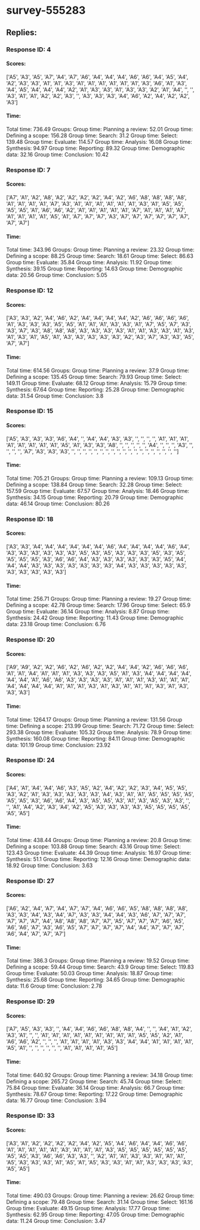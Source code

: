 # survey-555283
## Replies:
### Response ID: 4
#### Scores:
['A5', 'A3', 'A5', 'A7', 'A4', 'A7', 'A6', 'A4', 'A4', 'A4', 'A6', 'A6', 'A4', 'A5', 'A4', 'A2', 'A3', 'A3', 'A1', 'A1', 'A3', 'A1', 'A1', 'A1', 'A1', 'A1', 'A1', 'A3', 'A6', 'A1', 'A3', 'A4', 'A5', 'A4', 'A4', 'A4', 'A2', 'A1', 'A3', 'A3', 'A1', 'A3', 'A3', 'A2', 'A1', 'A4', '', '', 'A3', 'A1', 'A1', 'A2', 'A2', 'A3', '', 'A3', 'A3', 'A3', 'A4', 'A6', 'A2', 'A4', 'A2', 'A2', 'A3']
#### Time:
Total time: 736.49
Groups:
Group time: Planning a review: 52.01
Group time: Defining a scope: 156.28
Group time: Search: 31.2
Group time: Select: 139.48
Group time: Evaluate: 114.57
Group time: Analysis: 16.08
Group time: Synthesis: 94.97
Group time: Reporting: 89.32
Group time: Demographic data: 32.16
Group time: Conclusion: 10.42

### Response ID: 7
#### Scores:
['A7', 'A1', 'A2', 'A8', 'A2', 'A2', 'A2', 'A2', 'A4', 'A2', 'A6', 'A8', 'A8', 'A8', 'A8', 'A1', 'A1', 'A1', 'A1', 'A7', 'A3', 'A1', 'A1', 'A1', 'A1', 'A1', 'A1', 'A3', 'A1', 'A5', 'A5', 'A5', 'A5', 'A1', 'A6', 'A6', 'A2', 'A1', 'A1', 'A1', 'A1', 'A1', 'A7', 'A1', 'A1', 'A1', 'A7', 'A1', 'A1', 'A1', 'A1', 'A5', 'A1', 'A7', 'A7', 'A7', 'A3', 'A7', 'A7', 'A7', 'A7', 'A7', 'A7', 'A7', 'A7']
#### Time:
Total time: 343.96
Groups:
Group time: Planning a review: 23.32
Group time: Defining a scope: 88.25
Group time: Search: 18.61
Group time: Select: 86.63
Group time: Evaluate: 35.84
Group time: Analysis: 11.92
Group time: Synthesis: 39.15
Group time: Reporting: 14.63
Group time: Demographic data: 20.56
Group time: Conclusion: 5.05

### Response ID: 12
#### Scores:
['A3', 'A3', 'A2', 'A4', 'A6', 'A2', 'A4', 'A4', 'A4', 'A4', 'A2', 'A6', 'A6', 'A6', 'A6', 'A1', 'A3', 'A3', 'A3', 'A5', 'A5', 'A1', 'A1', 'A1', 'A3', 'A3', 'A1', 'A7', 'A5', 'A7', 'A3', 'A3', 'A7', 'A3', 'A8', 'A8', 'A8', 'A3', 'A3', 'A3', 'A3', 'A1', 'A1', 'A3', 'A3', 'A1', 'A3', 'A1', 'A3', 'A1', 'A5', 'A1', 'A3', 'A3', 'A3', 'A3', 'A3', 'A2', 'A3', 'A7', 'A3', 'A3', 'A5', 'A7', 'A7']
#### Time:
Total time: 614.56
Groups:
Group time: Planning a review: 37.9
Group time: Defining a scope: 135.45
Group time: Search: 79.93
Group time: Select: 149.11
Group time: Evaluate: 68.12
Group time: Analysis: 15.79
Group time: Synthesis: 67.64
Group time: Reporting: 25.28
Group time: Demographic data: 31.54
Group time: Conclusion: 3.8

### Response ID: 15
#### Scores:
['A5', 'A3', 'A3', 'A3', 'A6', 'A4', '', 'A4', 'A4', 'A3', 'A3', '', '', '', '', 'A1', 'A1', 'A1', 'A1', 'A1', 'A1', 'A1', 'A1', 'A5', 'A1', 'A3', 'A3', 'A8', '', '', '', '', '', 'A4', '', '', '', 'A3', '', '', '', '', 'A7', 'A3', 'A3', 'A3', '', '', '', '', '', '', '', '', '', '', '', '', '', '', '', '', '', '', '']
#### Time:
Total time: 705.21
Groups:
Group time: Planning a review: 109.13
Group time: Defining a scope: 138.84
Group time: Search: 32.28
Group time: Select: 157.59
Group time: Evaluate: 67.57
Group time: Analysis: 18.46
Group time: Synthesis: 34.15
Group time: Reporting: 20.79
Group time: Demographic data: 46.14
Group time: Conclusion: 80.26

### Response ID: 18
#### Scores:
['A3', 'A3', 'A4', 'A4', 'A4', 'A4', 'A4', 'A4', 'A6', 'A4', 'A4', 'A4', 'A4', 'A6', 'A4', 'A3', 'A3', 'A3', 'A3', 'A3', 'A3', 'A5', 'A3', 'A5', 'A3', 'A3', 'A3', 'A5', 'A3', 'A5', 'A5', 'A5', 'A5', 'A3', 'A6', 'A6', 'A4', 'A3', 'A3', 'A3', 'A3', 'A3', 'A3', 'A5', 'A4', 'A4', 'A4', 'A3', 'A3', 'A3', 'A3', 'A3', 'A3', 'A3', 'A4', 'A3', 'A3', 'A3', 'A3', 'A3', 'A3', 'A3', 'A3', 'A3', 'A3']
#### Time:
Total time: 256.71
Groups:
Group time: Planning a review: 19.27
Group time: Defining a scope: 42.78
Group time: Search: 17.96
Group time: Select: 65.9
Group time: Evaluate: 36.14
Group time: Analysis: 8.87
Group time: Synthesis: 24.42
Group time: Reporting: 11.43
Group time: Demographic data: 23.18
Group time: Conclusion: 6.76

### Response ID: 20
#### Scores:
['A9', 'A9', 'A2', 'A2', 'A6', 'A2', 'A6', 'A2', 'A2', 'A4', 'A4', 'A2', 'A6', 'A6', 'A6', 'A1', 'A1', 'A4', 'A1', 'A1', 'A1', 'A3', 'A3', 'A3', 'A5', 'A1', 'A3', 'A4', 'A4', 'A4', 'A4', 'A4', 'A4', 'A1', 'A6', 'A6', 'A3', 'A3', 'A3', 'A3', 'A1', 'A1', 'A1', 'A3', 'A1', 'A1', 'A1', 'A4', 'A4', 'A4', 'A4', 'A1', 'A1', 'A1', 'A3', 'A1', 'A3', 'A1', 'A1', 'A1', 'A3', 'A1', 'A3', 'A3', 'A3']
#### Time:
Total time: 1264.17
Groups:
Group time: Planning a review: 131.56
Group time: Defining a scope: 213.99
Group time: Search: 71.72
Group time: Select: 293.38
Group time: Evaluate: 105.32
Group time: Analysis: 78.9
Group time: Synthesis: 160.08
Group time: Reporting: 84.11
Group time: Demographic data: 101.19
Group time: Conclusion: 23.92

### Response ID: 24
#### Scores:
['A4', 'A1', 'A4', 'A4', 'A6', 'A3', 'A5', 'A2', 'A4', 'A2', 'A2', 'A3', 'A4', 'A5', 'A5', 'A3', 'A2', 'A1', 'A3', 'A3', 'A3', 'A3', 'A3', 'A4', 'A3', 'A1', 'A1', 'A5', 'A5', 'A5', 'A5', 'A5', 'A5', 'A3', 'A6', 'A6', 'A4', 'A3', 'A5', 'A5', 'A3', 'A1', 'A3', 'A5', 'A3', 'A3', '', '', 'A1', 'A4', 'A2', 'A3', 'A4', 'A2', 'A5', 'A3', 'A3', 'A3', 'A3', 'A5', 'A5', 'A5', 'A5', 'A5', 'A5']
#### Time:
Total time: 438.44
Groups:
Group time: Planning a review: 20.8
Group time: Defining a scope: 103.88
Group time: Search: 43.16
Group time: Select: 123.43
Group time: Evaluate: 44.39
Group time: Analysis: 16.97
Group time: Synthesis: 51.1
Group time: Reporting: 12.16
Group time: Demographic data: 18.92
Group time: Conclusion: 3.63

### Response ID: 27
#### Scores:
['A6', 'A2', 'A4', 'A7', 'A4', 'A7', 'A7', 'A4', 'A6', 'A6', 'A5', 'A8', 'A8', 'A8', 'A8', 'A3', 'A3', 'A4', 'A3', 'A4', 'A7', 'A3', 'A3', 'A4', 'A4', 'A3', 'A6', 'A7', 'A7', 'A7', 'A7', 'A7', 'A7', 'A4', 'A8', 'A8', 'A8', 'A7', 'A7', 'A5', 'A7', 'A7', 'A7', 'A6', 'A5', 'A6', 'A6', 'A7', 'A3', 'A6', 'A5', 'A7', 'A7', 'A7', 'A7', 'A4', 'A4', 'A7', 'A7', 'A7', 'A6', 'A4', 'A7', 'A7', 'A7']
#### Time:
Total time: 386.3
Groups:
Group time: Planning a review: 19.52
Group time: Defining a scope: 59.44
Group time: Search: 43.9
Group time: Select: 119.83
Group time: Evaluate: 50.03
Group time: Analysis: 18.87
Group time: Synthesis: 25.68
Group time: Reporting: 34.65
Group time: Demographic data: 11.6
Group time: Conclusion: 2.78

### Response ID: 29
#### Scores:
['A7', 'A5', 'A3', 'A3', '', 'A4', 'A4', 'A6', 'A6', 'A8', 'A8', 'A4', '', '', 'A4', 'A1', 'A2', 'A3', 'A1', '', '', 'A1', 'A1', 'A1', 'A1', 'A1', 'A1', 'A1', 'A1', 'A1', 'A5', 'A5', 'A2', 'A1', 'A6', 'A6', 'A2', '', '', '', 'A1', 'A1', 'A1', 'A1', 'A3', 'A3', 'A4', 'A4', 'A1', 'A1', 'A1', 'A1', 'A5', 'A1', '', '', '', '', '', '', 'A1', 'A1', 'A1', 'A1', 'A5']
#### Time:
Total time: 640.92
Groups:
Group time: Planning a review: 34.18
Group time: Defining a scope: 265.72
Group time: Search: 45.74
Group time: Select: 75.84
Group time: Evaluate: 36.14
Group time: Analysis: 66.7
Group time: Synthesis: 78.67
Group time: Reporting: 17.22
Group time: Demographic data: 16.77
Group time: Conclusion: 3.94

### Response ID: 33
#### Scores:
['A3', 'A1', 'A2', 'A2', 'A2', 'A2', 'A4', 'A2', 'A5', 'A4', 'A6', 'A4', 'A4', 'A6', 'A6', 'A1', 'A1', 'A1', 'A1', 'A1', 'A3', 'A1', 'A1', 'A1', 'A3', 'A5', 'A5', 'A5', 'A5', 'A5', 'A5', 'A5', 'A5', 'A3', 'A6', 'A6', 'A3', 'A3', '', 'A2', 'A1', 'A1', 'A3', 'A3', 'A1', 'A1', 'A1', 'A5', 'A3', 'A3', 'A3', 'A1', 'A5', 'A1', 'A5', 'A3', 'A3', 'A1', 'A1', 'A3', 'A3', 'A3', 'A3', 'A5', 'A5']
#### Time:
Total time: 490.03
Groups:
Group time: Planning a review: 26.62
Group time: Defining a scope: 79.48
Group time: Search: 31.14
Group time: Select: 161.16
Group time: Evaluate: 49.15
Group time: Analysis: 17.77
Group time: Synthesis: 62.95
Group time: Reporting: 47.05
Group time: Demographic data: 11.24
Group time: Conclusion: 3.47

